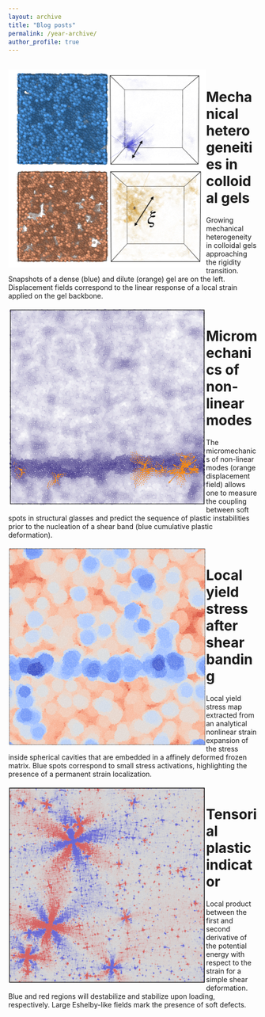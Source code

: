 ```yaml
---
layout: archive
title: "Blog posts"
permalink: /year-archive/
author_profile: true
---
```



<br/>
<img src="/images/gel_length_scale.png" width="400" height="400" align="left"/>
<h1>Mechanical heterogeneities in colloidal gels</h1> Growing mechanical heterogeneity in colloidal gels approaching the rigidity transition. Snapshots of a dense (blue) and dilute (orange) gel are on the left. Displacement fields correspond to the linear response of a local strain applied on the gel backbone.
<br clear="left"/>


<br/>
<img src="/images/micromeca_non_linear_modes-min.png" width="400" height="400" align="left"/>
<h1>Micromechanics of non-linear modes</h1> The micromechanics of non-linear modes (orange displacement field) allows one to measure the coupling between soft spots in structural glasses and predict the sequence of plastic instabilities prior to the nucleation of a shear band (blue cumulative plastic deformation).
<br clear="left"/>


<br/>
<img src="/images/strain_expansion-min.png" width="400" height="400" align="left"/>
<h1>Local yield stress after shear banding</h1> Local yield stress map extracted from an analytical nonlinear strain expansion of the stress inside spherical cavities that are embedded in a affinely deformed frozen matrix. Blue spots correspond to small stress activations, highlighting the presence of a permanent strain localization.
<br clear="left"/>


<br/>
<img src="/images/pairwise_product-min.png" width="400" height="400" align="left"/>
<h1>Tensorial plastic indicator</h1> Local product between the first and second derivative of the potential energy with respect to the strain for a simple shear deformation. Blue and red regions will destabilize and stabilize upon loading, respectively. Large Eshelby-like fields mark the presence of soft defects.
<br clear="left"/>


